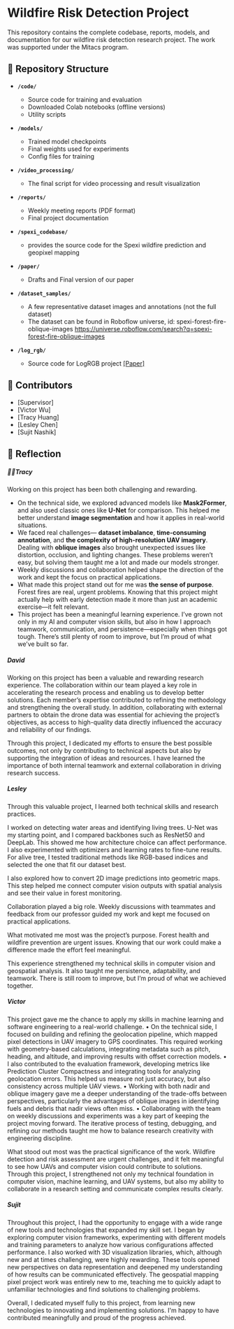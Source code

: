 # Wildfire Risk Detection Project 

This repository contains the complete codebase, reports, models, and documentation for our wildfire risk detection research project. The work was supported under the Mitacs program.  

## 📂 Repository Structure  

- **`/code/`**  
  - Source code for training and evaluation  
  - Downloaded Colab notebooks (offline versions)  
  - Utility scripts  

- **`/models/`**  
  - Trained model checkpoints  
  - Final weights used for experiments
  - Config files for training  

- **`/video_processing/`**  
  - The final script for video processing and result visualization 

- **`/reports/`**  
  - Weekly meeting reports (PDF format)  
  - Final project documentation
    
- **`/spexi_codebase/`**
  - provides the source code for the Spexi wildfire prediction and geopixel mapping

- **`/paper/`**  
  - Drafts and Final version of our paper  

- **`/dataset_samples/`**  
  - A few representative dataset images and annotations (not the full dataset)  
  - The dataset can be found in Roboflow universe, id: spexi-forest-fire-oblique-images
    https://universe.roboflow.com/search?q=spexi-forest-fire-oblique-images

- **`/log_rgb/`**  
  - Source code for LogRGB project [[Paper]](https://www.mdpi.com/2072-4292/17/9/1503)

## 👥 Contributors  

- [Supervisor] 
- [Victor Wu]  
- [Tracy Huang]  
- [Lesley Chen]  
- [Sujit Nashik]  
 
 
 ## 🙌 Reflection  

##### 👩‍💻Tracy
Working on this project has been both challenging and rewarding.  

- On the technical side, we explored advanced models like **Mask2Former**, and also used classic ones like **U-Net** for comparison.  This helped me better understand **image segmentation** and how it applies in real-world situations.
- We faced real challenges— **dataset imbalance**, **time-consuming annotation**, and **the complexity of high-resolution UAV imagery**. Dealing with **oblique images** also brought unexpected issues like distortion, occlusion, and lighting changes. These problems weren’t easy, but solving them taught me a lot and made our models stronger.
- Weekly discussions and collaboration helped shape the direction of the work and kept the focus on practical applications. 
- What made this project stand out for me was **the sense of purpose**. Forest fires are real, urgent problems. Knowing that this project might actually help with early detection made it more than just an academic exercise—it felt relevant. 
- This project has been a meaningful learning experience. I’ve grown not only in my AI and computer vision skills, but also in how I approach teamwork, communication, and persistence—especially when things got tough. There’s still plenty of room to improve, but I’m proud of what we’ve built so far.

##### David

Working on this project has been a valuable and rewarding research experience. The collaboration within our team played a key role in accelerating the research process and enabling us to develop better solutions. Each member’s expertise contributed to refining the methodology and strengthening the overall study. In addition, collaborating with external partners to obtain the drone data was essential for achieving the project’s objectives, as access to high-quality data directly influenced the accuracy and reliability of our findings.  

Through this project, I dedicated my efforts to ensure the best possible outcomes, not only by contributing to technical aspects but also by supporting the integration of ideas and resources. I have learned the importance of both internal teamwork and external collaboration in driving research success.  

##### Lesley
Through this valuable project, I learned both technical skills and research practices.

I worked on detecting water areas and identifying living trees. U-Net was my starting point, and I compared backbones such as ResNet50 and DeepLab. This showed me how architecture choice can affect performance. I also experimented with optimizers and learning rates to fine-tune results. For alive tree, I tested traditional methods like RGB-based indices and selected the one that fit our dataset best.

I also explored how to convert 2D image predictions into geometric maps. This step helped me connect computer vision outputs with spatial analysis and see their value in forest monitoring.

Collaboration played a big role. Weekly discussions with teammates and feedback from our professor guided my work and kept me focused on practical applications.

What motivated me most was the project’s purpose. Forest health and wildfire prevention are urgent issues. Knowing that our work could make a difference made the effort feel meaningful.

This experience strengthened my technical skills in computer vision and geospatial analysis. It also taught me persistence, adaptability, and teamwork. There is still room to improve, but I’m proud of what we achieved together.

##### Victor

This project gave me the chance to apply my skills in machine learning and software engineering to a real-world challenge.
	•	On the technical side, I focused on building and refining the geolocation pipeline, which mapped pixel detections in UAV imagery to GPS coordinates. This required working with geometry-based calculations, integrating metadata such as pitch, heading, and altitude, and improving results with offset correction models.
	•	I also contributed to the evaluation framework, developing metrics like Prediction Cluster Compactness and integrating tools for analyzing geolocation errors. This helped us measure not just accuracy, but also consistency across multiple UAV views.
	•	Working with both nadir and oblique imagery gave me a deeper understanding of the trade-offs between perspectives, particularly the advantages of oblique images in identifying fuels and debris that nadir views often miss.
	•	Collaborating with the team on weekly discussions and experiments was a key part of keeping the project moving forward. The iterative process of testing, debugging, and refining our methods taught me how to balance research creativity with engineering discipline.

What stood out most was the practical significance of the work. Wildfire detection and risk assessment are urgent challenges, and it felt meaningful to see how UAVs and computer vision could contribute to solutions. Through this project, I strengthened not only my technical foundation in computer vision, machine learning, and UAV systems, but also my ability to collaborate in a research setting and communicate complex results clearly.

##### Sujit

Throughout this project, I had the opportunity to engage with a wide range of new tools and technologies that expanded my skill set. I began by exploring computer vision frameworks, experimenting with different models and training parameters to analyze how various configurations affected performance. I also worked with 3D visualization libraries, which, although new and at times challenging, were highly rewarding. These tools opened new perspectives on data representation and deepened my understanding of how results can be communicated effectively. The geospatial mapping pixel project work was entirely new to me, teaching me to quickly adapt to unfamiliar technologies and find solutions to challenging problems.

Overall, I dedicated myself fully to this project, from learning new technologies to innovating and implementing solutions. I'm happy to have contributed meaningfully and proud of the progress achieved.

